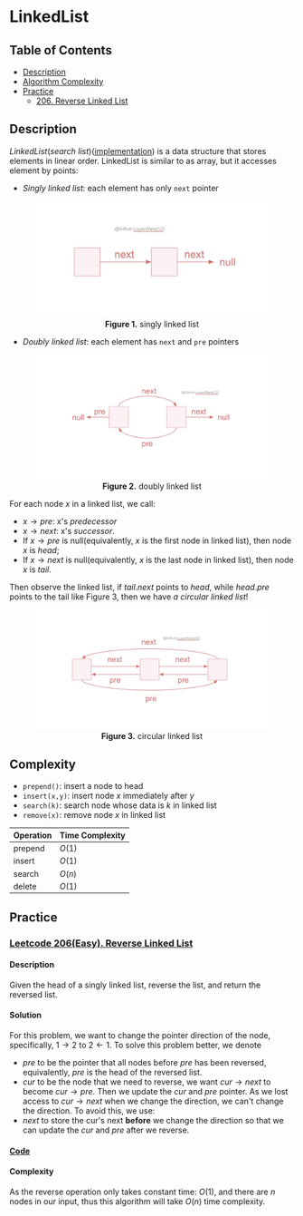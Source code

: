 # LinkedList
## Table of Contents
- [Description](#description)
- [Algorithm Complexity](#complexity)
- [Practice](#practice)
  - [206. Reverse Linked List](#leetcode-346easy-moving-average-from-data-stream)

## Description
*LinkedList*(*search list*)([implementation](/src/main/java/data_structures/linkedlist/DoublyLinkedList.java)) is a data structure that stores elements in linear order. LinkedList is similar to as array, but it accesses element by points: 

+ *Singly linked list*: each element has only ```next``` pointer 
<figure style="text-align: center;">
  <img src="./images/singly.jpg" alt="singly linked list description">
  <figcaption>
    <strong>Figure 1.</strong> singly linked list<br>
  </figcaption>
</figure>

+ *Doubly linked list*: each element has ```next``` and ```pre``` pointers 
<figure style="text-align: center;">
  <img src="./images/doubly.jpg" alt="doubly linked list description">
  <figcaption>
    <strong>Figure 2.</strong> doubly linked list<br>
  </figcaption>
</figure>

For each node $x$ in a linked list, we call:
+ $x\rightarrow pre$: x's *predecessor*
+ $x\rightarrow next$: x's *successor*. 
+ If $x\rightarrow pre$ is null(equivalently, $x$ is the first node in linked list), then node $x$ is *head*; 
+ If $x\rightarrow next$ is null(equivalently, $x$ is the last node in linked list), then node $x$ is *tail*.

Then observe the linked list, if $tail.next$ points to $head$, while $head.pre$ points to the tail like Figure 3, then we have *a circular linked list*!

<figure style="text-align: center;">
  <img src="./images/circular_linked_list.jpg" alt="circular linked list description">
  <figcaption>
    <strong>Figure 3.</strong> circular linked list<br>
  </figcaption>
</figure>

## Complexity
+ `prepend()`: insert a node to head
+ `insert(x,y)`: insert node $x$ immediately after $y$
+ `search(k)`: search node whose data is $k$ in linked list
+ `remove(x)`: remove node $x$ in linked list

| Operation | Time Complexity |
|-----------|-----------------|
| prepend      | $O(1)$          |
| insert       | $O(1)$          |
| search       | $O(n)$          |
| delete       | $O(1)$          |

## Practice

### [Leetcode 206(Easy). Reverse Linked List](https://leetcode.com/problems/reverse-linked-list/)

#### Description
Given the head of a singly linked list, reverse the list, and return the reversed list.

#### Solution
For this problem, we want to change the pointer direction of the node, specifically, $1\rightarrow2$ to $2\leftarrow 1$. To solve this problem better, we denote 

+ $pre$ to be the pointer that all nodes before $pre$ has been reversed, equivalently, $pre$ is the head of the reversed list.
+ $cur$ to be the node that we need to reverse, we want $cur\rightarrow next$ to become $cur\rightarrow pre$. Then we update the $cur$ and $pre$ pointer. As we lost access to $cur\rightarrow next$ when we change the direction, we can't change the direction. To avoid this, we use:
+ $next$ to store the cur's next **before** we change the direction so that we can update the $cur$ and $pre$ after we reverse.



#### [Code](/src/main/java/data_structures/linkedlist/ReverseLinkedList.java)

#### Complexity
As the reverse operation only takes constant time: $O(1)$, and there are $n$ nodes in our input, thus this algorithm will take $O(n)$ time complexity.